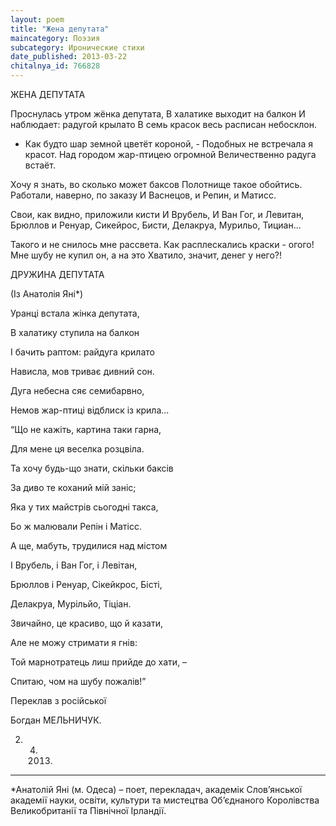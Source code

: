 ```yaml
---
layout: poem
title: "Жена депутата"
maincategory: Поэзия
subcategory: Иронические стихи
date_published: 2013-03-22
chitalnya_id: 766828
---
```




ЖЕНА ДЕПУТАТА

Проснулась утром жёнка депутата,
В халатике выходит на балкон
И наблюдает: радугой крылато
В семь красок весь расписан небосклон.

- Как будто шар земной цветёт короной, -
Подобных не встречала я красот.
Над городом жар-птицею огромной
Величественно радуга встаёт.

Хочу я знать, во сколько может баксов
Полотнище такое обойтись.
Работали, наверно, по заказу
И Васнецов, и Репин, и Матисс.

Свои, как видно, приложили кисти
И Врубель, И Ван Гог, и Левитан,
Брюллов и Ренуар, Сикейрос, Бисти,
Делакруа, Мурильо, Тициан...

Такого и не снилось мне рассвета.
Как расплескались краски - огого!
Мне шубу не купил он, а на это
Хватило, значит, денег у него?!

ДРУЖИНА ДЕПУТАТА

(Із Анатолія Яні\*)


Уранці встала жінка депутата,

В халатику ступила на балкон

І бачить раптом: райдуга крилато

Нависла, мов триває дивний сон.


Дуга небесна сяє семибарвно,

Немов жар-птиці відблиск із крила...

“Що не кажіть, картина таки гарна,

Для мене ця веселка розцвіла.


Та хочу будь-що знати, скільки баксів

За диво те коханий мій заніс;

Яка у тих майстрів сьогодні такса,

Бо ж малювали Репін і Матісс.


А ще, мабуть, трудилися над містом

І Врубель, і Ван Гог, і Левітан,

Брюллов і Ренуар, Сікейкрос, Бісті,

Делакруа, Мурільйо, Тіціан.


Звичайно, це красиво, що й казати,

Але не можу стримати я гнів:

Той марнотратець лиш прийде до хати, –

Спитаю, чом на шубу пожалів!”


Переклав з російської

Богдан МЕЛЬНИЧУК.

02. 04. 2013.
__________________________
\*Анатолій Яні (м. Одеса) – поет, перекладач, академік Слов’янської академії науки, освіти, культури та мистецтва Об’єднаного Королівства Великобританії та Північної Ірландії.






